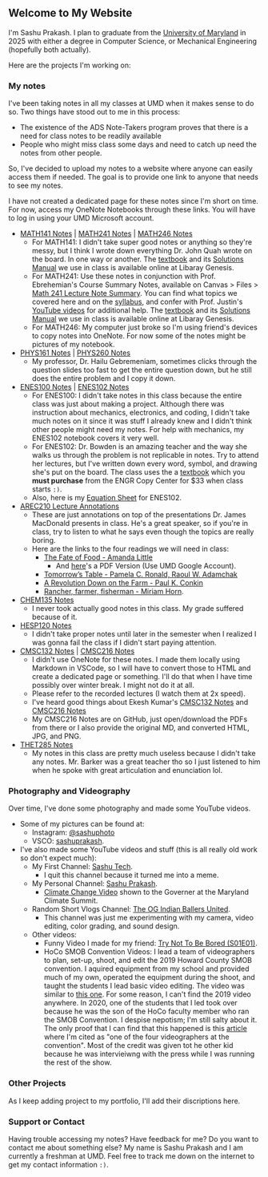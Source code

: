 ## Welcome to My Website

I'm Sashu Prakash. I plan to graduate from the [University of Maryland](https://umd.edu/) in 2025 with either a degree in Computer Science, or Mechanical Engineering (hopefully both actually). 

Here are the projects I'm working on:

### My notes

I've been taking notes in all my classes at UMD when it makes sense to do so. Two things have stood out to me in this process:

* The existence of the ADS Note-Takers program proves that there is a need for class notes to be readily available
* People who might miss class some days and need to catch up need the notes from other people.

So, I've decided to upload my notes to a website where anyone can easily access them if needed. The goal is to provide one link to anyone that needs to see my notes.

I have not created a dedicated page for these notes since I'm short on time. For now, access my OneNote Notebooks through these links. You will have to log in using your UMD Microsoft account.

* [MATH141 Notes](https://umd0-my.sharepoint.com/:o:/g/personal/sprakash_umd_edu/EmN1goG1yRlJmwoG-5ewjXEBWUM9VbXqv1R1MLpN7za-3Q?e=Y2w3ef) | [MATH241 Notes](https://umd0-my.sharepoint.com/:o:/g/personal/sprakash_umd_edu/EqgY6ANjXXVEgORW6-bUuUcBZ6deGnscmzEK7MDoaa9fSw?e=qdMUdS) | [MATH246 Notes](https://umd0-my.sharepoint.com/:o:/g/personal/sprakash_umd_edu/EjZbtjomUPZEo5Vyz26jPfQBMQ2Tj1ieRfUFzS3kBqmItQ?e=6bNJZX)
  * For MATH141: I didn't take super good notes or anything so they're messy, but I think I wrote down everything Dr. John Quah wrote on the board. In one way or another. The [textbook](https://libgen.is/book/index.php?md5=3CA6E50A13EC9A680F3EE54A5A5A1DC5) and its [Solutions Manual](https://libgen.is/book/index.php?md5=71425BD0D08E34AC320AFFB1AD3BD22C) we use in class is available online at Libaray Genesis.
  * For MATH241: Use these notes in conjunction with Prof. Ebrehemian's Course Summary Notes, available on Canvas > Files > [Math 241 Lecture Note Summary](https://umd.instructure.com/files/66995194/download?download_frd=1). You can find what topics we covered here and on the [syllabus](https://umd.instructure.com/courses/1321101), and confer with Prof. Justin's [YouTube videos](https://youtube.com/playlist?list=PLV_e97dP47FE0KsQwaGYpRlQ1c2cv-eiI) for additional help. The [textbook](https://libgen.is/book/index.php?md5=3CA6E50A13EC9A680F3EE54A5A5A1DC5) and its [Solutions Manual](https://libgen.is/book/index.php?md5=71425BD0D08E34AC320AFFB1AD3BD22C) we use in class is available online at Libaray Genesis.
  * For MATH246: My computer just broke so I'm using friend's devices to copy notes into OneNote. For now some of the notes might be pictures of my notebook.
* [PHYS161 Notes](https://umd0-my.sharepoint.com/:o:/g/personal/sprakash_umd_edu/EkZTMWkpEe1Js7eOSMldc2kBkA3qzVMOKihYIVoq6CY05Q?e=bEI8QY) | [PHYS260 Notes](https://umd0-my.sharepoint.com/:o:/g/personal/sprakash_umd_edu/EsLKUocx5vRBnDpCoJ6_kNABLJFHTaWMkv8dT8PXmdDnmw?e=wgfkT4)
  * My professor, Dr. Hailu Gebremeniam, sometimes clicks through the question slides too fast to get the entire question down, but he still does the entire problem and I copy it down.
* [ENES100 Notes](https://umd0-my.sharepoint.com/:o:/g/personal/sprakash_umd_edu/EjL5NvTMy9hEowUbolb3LwsBz5COjXXljbBbfxEyAFqYYA?e=fuBkvf) | [ENES102 Notes](https://umd0-my.sharepoint.com/:o:/g/personal/sprakash_umd_edu/EvuQIxPnw1NGj6Lib7pJDpkBtysg1G0G317ywwRAYZ3ogQ?e=CeWX7n)
  * For ENES100: I didn't take notes in this class because the entire class was just about making a project. Although there was instruction about mechanics, electronics, and coding, I didn't take much notes on it since it was stuff I already knew and I didn't think other people might need my notes. For help with mechanics, my ENES102 notebook covers it very well.
  * For ENES102: Dr. Bowden is an amazing teacher and the way she walks us through the problem is not replicable in notes. Try to attend her lectures, but I've written down every word, symbol, and drawing she's put on the board. The class uses the a [textbook](http://ter.ps/enes102book) which you **must purchase** from the ENGR Copy Center for $33 when class starts `:)`.
  * Also, here is my [Equation Sheet](https://drive.google.com/file/d/1riB6Qrc8LUXka3PQoLW5G53tEvffZFBm/view?usp=sharing) for ENES102.
* [AREC210 Lecture Annotations](https://umd0-my.sharepoint.com/:o:/g/personal/sprakash_umd_edu/EoGlnfJ3lCFGh9iYRCS-JKgBdql6owjrKEzqsq9asRMQhQ?e=xthgRD)
  * These are just annotations on top of the presentations Dr. James MacDonald presents in class. He's a great speaker, so if you're in class, try to listen to what he says even though the topics are really boring.
  * Here are the links to the four readings we will need in class: 
    * [The Fate of Food - Amanda Little](https://b-ok.cc/book/5232080/c54131)
      * And [here](https://drive.google.com/file/d/1d6ebFmCsTSc43YAztTbXE8Eik4sC6Y9P/view?usp=sharing)'s a PDF Version (Use UMD Google Account).
    * [Tomorrow’s Table - Pamela C. Ronald, Raoul W. Adamchak](https://b-ok.cc/book/3693193/e03961)
    * [A Revolution Down on the Farm - Paul K. Conkin](https://b-ok.cc/book/909142/2d841c)
    * [Rancher, farmer, fisherman - Miriam Horn](https://b-ok.cc/book/5948672/aad313).
* [CHEM135 Notes](https://umd0-my.sharepoint.com/:o:/g/personal/sprakash_umd_edu/EoO-PP1tHtNOpYFt3boAlhEBlfERuSeWrXGFSZED7xa34g?e=YOyGSd)
  * I never took actually good notes in this class. My grade suffered because of it. 
* [HESP120 Notes](https://umd0-my.sharepoint.com/:o:/g/personal/sprakash_umd_edu/Ej20kwKoW8FAmuntCt3ixX8BzQnNT1Z1qhzYiAAMRkPPtg?e=sIPdxk)
  * I didn't take proper notes until later in the semester when I realized I was gonna fail the class if I didn't start paying attention.
* [CMSC132 Notes](https://drive.google.com/drive/folders/1Sz156Q8w2T9D3IYjOpsTQkFGHB8KTUyf?usp=sharing) | [CMSC216 Notes](https://github.com/SashuPrakash/CMSC216Notes)
  * I didn't use OneNote for these notes. I made them locally using Markdown in VSCode, so I will have to convert those to HTML and create a dedicated page or something. I'll do that when I have time possibly over winter break. I might not do it at all. 
  * Please refer to the recorded lectures (I watch them at 2x speed).
  * I've heard good things about Ekesh Kumar's [CMSC132 Notes](https://github.com/kekesh/CMSC132) and [CMSC216 Notes](https://github.com/kekesh/CMSC216)
  * My CMSC216 Notes are on GitHub, just open/download the PDFs from there or I also provide the original MD, and converted HTML, JPG, and PNG.
* [THET285 Notes](https://umd0-my.sharepoint.com/:o:/g/personal/sprakash_umd_edu/EmkV0fydWd1Oh4dyM9mD9VEBAPaalHQHSiA1dBVATAYYrA?e=YgtnEt)
  * My notes in this class are pretty much useless because I didn't take any notes. Mr. Barker was a great teacher tho so I just listened to him when he spoke with great articulation and enunciation lol.

### Photography and Videography

Over time, I've done some photography and made some YouTube videos. 
* Some of my pictures can be found at:
  * Instagram: [@sashuphoto](https://www.instagram.com/sashuphoto/) 
  * VSCO: [sashuprakash](https://vsco.co/sashuprakash/gallery).
* I've also made some YouTube videos and stuff (this is all really old work so don't expect much):
  * My First Channel: [Sashu Tech](https://www.youtube.com/channel/UCnJ9lDvnEGj7Rr0uxhlwGPg).
    * I quit this channel because it turned me into a meme. 
  * My Personal Channel: [Sashu Prakash](https://www.youtube.com/channel/UCjikAENAkSSfOy24DbdjDNA). 
    * [Climate Change Video](https://www.youtube.com/watch?v=ZEYwasLFX6g) shown to the Governer at the Maryland Climate Summit.
  * Random Short Vlogs Channel: [The OG Indian Ballers United](https://www.youtube.com/channel/UCoFsPur5ro2EguWH4JESt4w).
    * This channel was just me experimenting with my camera, video editing, color grading, and sound design.
  * Other videos:
    * Funny Video I made for my friend: [Try Not To Be Bored (S01E01)](https://www.youtube.com/watch?v=-D3E836iL20).
    * HoCo SMOB Convention Videos: I lead a team of videographers to plan, set-up, shoot, and edit the 2019 Howard County SMOB convention. I aquired equipment from my school and provided much of my own, operated the equipment during the shoot, and taught the students I lead basic video editing. The video was similar to [this one](https://vimeo.com/256990165). For some reason, I can't find the 2019 video anywhere. In 2020, one of the students that I led took over because he was the son of the HoCo faculty member who ran the SMOB Convention. I despise nepotism; I'm still salty about it. The only proof that I can find that this happened is this [article](https://www.baltimoresun.com/maryland/howard/ph-ho-cf-smob-convention-0307-story.html) where I'm cited as "one of the four videographers at the convention". Most of the credit was given tot he other kid because he was intervieiwng with the press while I was running the rest of the show.

### Other Projects

As I keep adding project to my portfolio, I'll add their discriptions here.

### Support or Contact

Having trouble accessing my notes? Have feedback for me? Do you want to contact me about something else? My name is Sashu Prakash and I am currently a freshman at UMD. Feel free to track me down on the internet to get my contact information `:)`.
